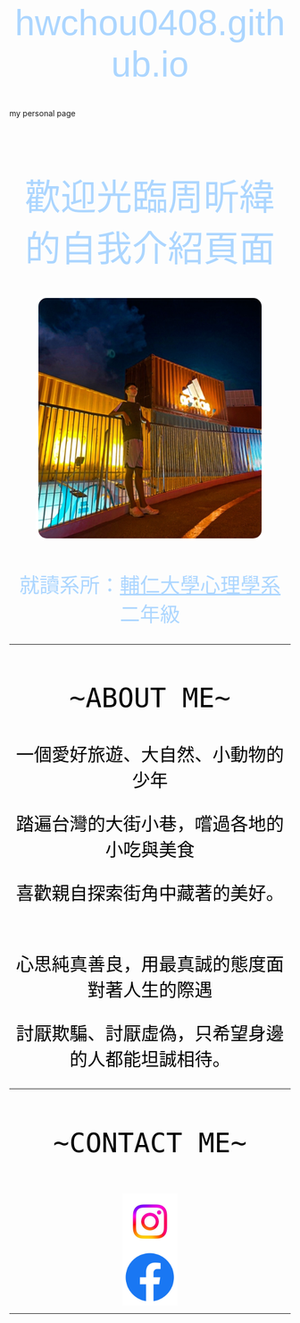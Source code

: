 # hwchou0408.github.io
my personal page
<!DOCTYPE html>

<style>
@import url(https://fonts.googleapis.com/earlyaccess/cwtexyen.css);

h1 {
color: #ACD6FF ; 
text-align: center;
font-family: 'cwTeXYen', sans-serif;
font-size: 64px;
font-weight:400;

}

.image1 {
width: 400px; 
height: 430px; 
display: block;
margin:auto;

}

.border {
    border-color: white;
    border-width: 5px;
    border-style: solid;
    border-radius: 20px;
}

h2 {
color: #ACD6FF ; 
text-align: center;
font-family: 'cwTeXYen', sans-serif;
font-size: 36px;
font-weight:400;

}

a {
color: #ACD6FF;
}

a:hover {
color: pink;
}

h3 {
color: black; 
text-align: center;
font-family: monospace;
font-size: 48px;
font-weight:400;
}

.p1 {
color: black; 
text-align: center;
font-family: 'cwTeXYen', sans-serif;
font-size: 32px;
font-weight:400;
}

.p2 {
color: black; 
text-align: center;
font-family: 'cwTeXYen', sans-serif;
font-size: 32px;
font-weight:400;
}

.p3 {
color: black; 
text-align: center;
font-family: 'cwTeXYen', sans-serif;
font-size: 32px;
font-weight:400;
}

.p4 {
color: black; 
text-align: center;
font-family: 'cwTeXYen', sans-serif;
font-size: 32px;
font-weight:400;
}

.p5 {
color: black; 
text-align: center;
font-family: 'cwTeXYen', sans-serif;
font-size: 32px;
font-weight:400;
}

h4 {
color: black; 
text-align: center;
font-family: monospace;
font-size: 48px;
font-weight:400;
}

.IGlogo {
width: 100px; 
height: 100px;
display: block;
margin:auto; 
}

.FBlogo {
width: 100px; 
height: 100px;
display: block;
margin:auto; 
}



</style>

<html>
 <head>
  <meta charset="utf-8">
  <title> 周昕緯的自我介紹頁面</title>
</head>

<body>

<div>
<h1>歡迎光臨周昕緯的自我介紹頁面</h1>
</div>

<div>
<img src="IMG_3647.JPG" class="image1 border"> 
</div>

<div>
<h2>
就讀系所：<a href="http://www.psy.fju.edu.tw/">輔仁大學心理學系</a>二年級
</h2>
<hr>
</div>

<div>
<h3>~ABOUT ME~</h3>
</div>

<div>
<p class=p1>一個愛好旅遊、大自然、小動物的少年</p>
<p class=p2>踏遍台灣的大街小巷，嚐過各地的小吃與美食</p>
<p class=p3>喜歡親自探索街角中藏著的美好。</p>
<br>
<p class=p4>心思純真善良，用最真誠的態度面對著人生的際遇</p>
<p class=p5>討厭欺騙、討厭虛偽，只希望身邊的人都能坦誠相待。</p>
<hr>
</div>

<div>
<h4>~CONTACT ME~</h4>
</div>

<div>
<p6>
<a href="https://instagram.com/_h.w.chou408_?r=nametag"> <img src="IMG_3720.JPG" class="IGlogo" > </a> 
<a href="https://www.facebook.com/xinwei.zhou"> <img src="IMG_3721.JPG" class="FBlogo"> </a>
<hr>
</p6>
</html>
